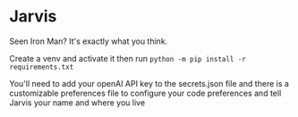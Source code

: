 # Jarvis
Seen Iron Man?  It's exactly what you think.

Create a venv and activate it then run
`python -m pip install -r requirements.txt`

You'll need to add your openAI API key to the secrets.json file and there is a customizable preferences file to configure your code 
preferences and tell Jarvis your name and where you live
